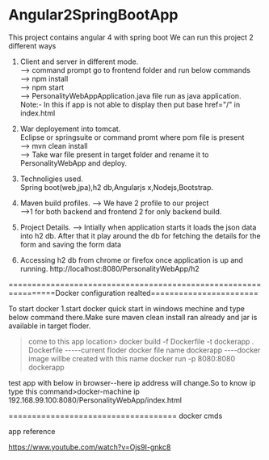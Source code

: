 # Angular2SpringBootApp
This project contains angular 4 with spring boot
We can run this project 2 different ways
1. Client and server in different mode.                                                                                                    
	-->	command prompt go to frontend folder and run below commands                                                                 
	-->	npm install                                                                                                                
        -->	npm start                                                                                                                      
	--> 	PersonalityWebAppApplication.java file run as java application.                                                            
	Note:- In this if app is not able to display then put base href="/" in index.html

2. War deployement into tomcat.                                                                                                                 
     Eclipse or springsuite or command promt where pom file is present                                                                      
		-->	mvn clean install                                                                                                              
		-->	Take war file present in target folder and rename it to PersonalityWebApp and deploy.                                                           
3. Technoligies used.                                                                                                                      
    Spring boot(web,jpa),h2 db,Angularjs x,Nodejs,Bootstrap.
                                                                                                                                            
4. Maven build profiles.                                                                                                                       --> We have 2 profile to our project                                                                                                           
    -->1 for both backend and frontend 2 for only backend build.
5. Project Details.
    --> Intially when application starts it loads the json data into h2 db. After that it play around the db for fetching the details for the form and saving the form data                                                                                                   
6. Accessing h2 db from chrome or firefox once application is up and running.                                                            http://localhost:8080/PersonalityWebApp/h2

================================================================Docker configuration realted=======================

To start docker
1.start docker quick start in windows mechine and type below command there.Make sure maven clean install ran already and jar is available in target floder.
>come to this app location> docker build -f Dockerfile -t dockerapp .
Dockerfile -----current floder docker file name
dockerapp ----docker image willbe created with this name
> docker run -p 8080:8080 dockerapp

test app with below in browser--here ip address will change.So to know ip type this command>docker-machine ip
192.168.99.100:8080/PersonalityWebApp/index.html

====================================
docker cmds

app reference

https://www.youtube.com/watch?v=Ojs9I-gnkc8









    
		
		
